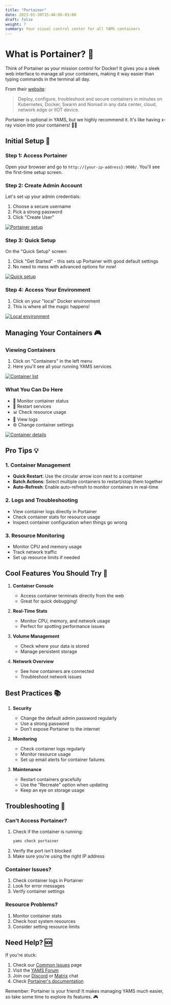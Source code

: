 ```yaml
---
title: "Portainer"
date: 2023-01-30T15:46:05-03:00
draft: false
weight: 7
summary: Your visual control center for all YAMS containers
---
```


# What is Portainer? 🐋

Think of Portainer as your mission control for Docker! It gives you a sleek web interface to manage all your containers, making it way easier than typing commands in the terminal all day.

From their [website](https://www.portainer.io/):
> Deploy, configure, troubleshoot and secure containers in minutes on Kubernetes, Docker, Swarm and Nomad in any data center, cloud, network edge or IIOT device.

Portainer is optional in YAMS, but we highly recommend it. It's like having x-ray vision into your containers! 🦸‍♂️

## Initial Setup 🚀

### Step 1: Access Portainer
Open your browser and go to `http://{your-ip-address}:9000/`. You'll see the first-time setup screen.

### Step 2: Create Admin Account
Let's set up your admin credentials:
1. Choose a secure username
2. Pick a strong password
3. Click "Create User"

[![Portainer setup](/pics/portainer-1.png)](/pics/portainer-1.png)

### Step 3: Quick Setup
On the "Quick Setup" screen:
1. Click "Get Started" - this sets up Portainer with good default settings
2. No need to mess with advanced options for now!

[![Quick setup](/pics/portainer-2.png)](/pics/portainer-2.png)

### Step 4: Access Your Environment
1. Click on your "local" Docker environment
2. This is where all the magic happens!

[![Local environment](/pics/portainer-3.png)](/pics/portainer-3.png)

## Managing Your Containers 🎮

### Viewing Containers
1. Click on "Containers" in the left menu
2. Here you'll see all your running YAMS services

[![Container list](/pics/portainer-4.png)](/pics/portainer-4.png)

### What You Can Do Here
- 👀 Monitor container status
- 🔄 Restart services
- 📊 Check resource usage
- 📝 View logs
- ⚙️ Change container settings

[![Container details](/pics/portainer-5.png)](/pics/portainer-5.png)

## Pro Tips 💡

### 1. Container Management
- **Quick Restart**: Use the circular arrow icon next to a container
- **Batch Actions**: Select multiple containers to restart/stop them together
- **Auto-Refresh**: Enable auto-refresh to monitor containers in real-time

### 2. Logs and Troubleshooting
- View container logs directly in Portainer
- Check container stats for resource usage
- Inspect container configuration when things go wrong

### 3. Resource Monitoring
- Monitor CPU and memory usage
- Track network traffic
- Set up resource limits if needed

## Cool Features You Should Try 🌟

1. **Container Console**
   - Access container terminals directly from the web
   - Great for quick debugging!

2. **Real-Time Stats**
   - Monitor CPU, memory, and network usage
   - Perfect for spotting performance issues

3. **Volume Management**
   - Check where your data is stored
   - Manage persistent storage

4. **Network Overview**
   - See how containers are connected
   - Troubleshoot network issues

## Best Practices 📚

1. **Security**
   - Change the default admin password regularly
   - Use a strong password
   - Don't expose Portainer to the internet

2. **Monitoring**
   - Check container logs regularly
   - Monitor resource usage
   - Set up email alerts for container failures

3. **Maintenance**
   - Restart containers gracefully
   - Use the "Recreate" option when updating
   - Keep an eye on storage usage

## Troubleshooting 🔧

### Can't Access Portainer?
1. Check if the container is running:
   ```bash
   yams check portainer
   ```
2. Verify the port isn't blocked
3. Make sure you're using the right IP address

### Container Issues?
1. Check container logs in Portainer
2. Look for error messages
3. Verify container settings

### Resource Problems?
1. Monitor container stats
2. Check host system resources
3. Consider setting resource limits

## Need Help? 🆘

If you're stuck:
1. Check our [Common Issues](/faqs/common-errors/) page
2. Visit the [YAMS Forum](https://forum.yams.media)
3. Join our [Discord](https://discord.gg/Gwae3tNMST) or [Matrix](https://matrix.to/#/#yams-space:rogs.me) chat
4. Check [Portainer's documentation](https://docs.portainer.io/)

Remember: Portainer is your friend! It makes managing YAMS much easier, so take some time to explore its features. 🎮
